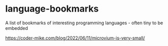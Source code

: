 # language-bookmarks
A list of bookmarks of interesting programming languages - often tiny to be embedded

https://coder-mike.com/blog/2022/06/11/microvium-is-very-small/
